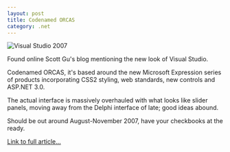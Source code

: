 ```yaml
---
layout: post
title: Codenamed ORCAS
category: .net
---
```


<img class="alignright" src="/assets/376529376_70e0ed88a4_m.jpg" alt="Visual Studio 2007" />

Found online Scott Gu's blog mentioning the new look of Visual Studio.  

Codenamed ORCAS, it's based around the new Microsoft Expression series of products incorporating CSS2 styling, web standards, new controls and ASP.NET 3.0.  

The actual interface is massively overhauled with what looks like slider panels, moving away from the Delphi interface of late; good ideas abound.

Should be out around August-November 2007, have your checkbooks at the ready.

<a href="http://weblogs.asp.net/scottgu/archive/2007/01/22/visual-studio-orcas-web-designer-integrated-into-main.aspx">Link to full article...</a>
